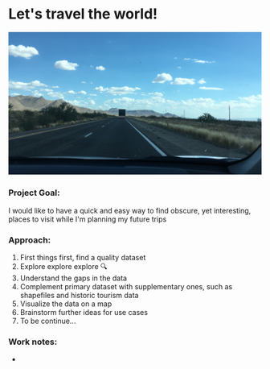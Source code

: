 # Let's travel the world!

![Road Trip Picture](./roadtrip.jpg)

### Project Goal:
I would like to have a quick and easy way to find obscure, yet interesting, places to visit while I'm planning my future trips

### Approach:

1. First things first, find a quality dataset
2. Explore explore explore :mag:
3. Understand the gaps in the data
4. Complement primary dataset with supplementary ones, such as shapefiles and historic tourism data
5. Visualize the data on a map
6. Brainstorm further ideas for use cases
7. To be continue...

### Work notes:

*
